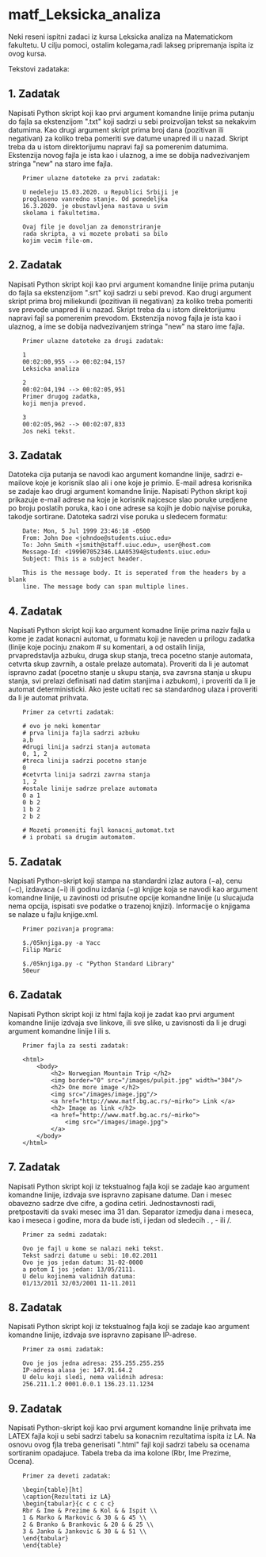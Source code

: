 # matf_Leksicka_analiza
Neki reseni ispitni zadaci iz kursa Leksicka analiza na Matematickom fakultetu. U cilju pomoci, ostalim kolegama,radi lakseg pripremanja ispita iz ovog kursa.


Tekstovi zadataka:

## 1. Zadatak
Napisati Python skript koji kao prvi argument komandne linije prima putanju do fajla sa ekstenzijom ".txt" koji sadrzi u sebi proizvoljan tekst sa nekakvim datumima. Kao drugi argument skript prima broj dana (pozitivan ili negativan) za koliko treba pomeriti sve datume unapred ili u nazad. Skript treba da u istom direktorijumu napravi fajl sa pomerenim datumima. Ekstenzija novog fajla je ista kao i ulaznog, a ime se dobija nadvezivanjem stringa "new" na staro ime fajla.

		Primer ulazne datoteke za prvi zadatak:

		U nedeleju 15.03.2020. u Republici Srbiji je 
		proglaseno vanredno stanje. Od ponedeljka
		16.3.2020. je obustavljena nastava u svim
		skolama i fakultetima.

		Ovaj file je dovoljan za demonstriranje
		rada skripta, a vi mozete probati sa bilo
		kojim vecim file-om.

## 2. Zadatak
Napisati Python skript koji kao prvi argument komandne linije prima putanju do fajla sa ekstenzijom ".srt" koji sadrzi u sebi prevod. Kao drugi argument skript prima broj miliekundi (pozitivan ili negativan) za koliko treba pomeriti sve prevode unapred ili u nazad.  Skript treba da u istom direktorijumu napravi fajl sa pomerenim prevodom. Ekstenzija novog fajla je ista kao i ulaznog, a ime se dobija nadvezivanjem stringa "new" na staro ime fajla.

		Primer ulazne datoteke za drugi zadatak:
        
		1
		00:02:00,955 --> 00:02:04,157
		Leksicka analiza
		
		2
		00:02:04,194 --> 00:02:05,951
		Primer drugog zadatka, 
		koji menja prevod.
        
		3
		00:02:05,962 --> 00:02:07,833
		Jos neki tekst.

## 3. Zadatak
Datoteka cija putanja se navodi kao argument komandne linije, sadrzi e-mailove koje je korisnik slao ali i one koje je primio. E-mail adresa korisnika se zadaje kao drugi argument komandne linije. Napisati Python skript koji prikazuje e-mail adrese na koje je korisnik najcesce slao poruke uredjene po broju poslatih poruka, kao i one adrese sa kojih je dobio najvise poruka, takodje sortirane. Datoteka sadrzi vise poruka u sledecem formatu:

		Date: Mon, 5 Jul 1999 23:46:18 -0500
		From: John Doe <johndoe@students.uiuc.edu>
		To: John Smith <jsmith@staff.uiuc.edu>, user@host.com
		Message-Id: <199907052346.LAA05394@students.uiuc.edu>
		Subject: This is a subject header.

		This is the message body. It is seperated from the headers by a blank
		line. The message body can span multiple lines.

## 4. Zadatak
Napisati Python skript koji kao argument komadne linije prima naziv fajla u kome je zadat konacni automat, u formatu koji je naveden u prilogu zadatka (linije koje pocinju znakom # su komentari, a od ostalih linija, prvapredstavlja azbuku, druga skup stanja, treca pocetno stanje automata, cetvrta skup zavrnih, a ostale prelaze automata). Proveriti da li je automat ispravno zadat (pocetno stanje u skupu stanja, sva zavrsna stanja u skupu stanja, svi prelazi definisati nad datim stanjima i azbukom), i proveriti da li je automat deterministicki. Ako jeste ucitati rec sa standardnog ulaza i proveriti da li je automat prihvata.

		Primer za cetvrti zadatak:

		# ovo je neki komentar
		# prva linija fajla sadrzi azbuku
		a,b
		#drugi linija sadrzi stanja automata
		0, 1, 2
		#treca linija sadrzi pocetno stanje
		0
		#cetvrta linija sadrzi zavrna stanja
		1, 2
		#ostale linije sadrze prelaze automata
		0 a 1
		0 b 2
		1 b 2
		2 b 2

		# Mozeti promeniti fajl konacni_automat.txt
		# i probati sa drugim automatom.

## 5. Zadatak
Napisati Python-skript koji stampa na standardni izlaz autora (−a), cenu (−c), izdavaca (−i) ili godinu izdanja (−g) knjige koja se navodi kao argument komandne linije, u zavinosti od prisutne opcije komandne linije (u slucajuda nema opcija, ispisati sve podatke o trazenoj knjizi). Informacije o knjigama se nalaze u fajlu knjige.xml.

		Primer pozivanja programa:
		
		$./05knjiga.py -a Yacc
		Filip Maric
		
		$./05knjiga.py -c "Python Standard Library"
		50eur

## 6. Zadatak
Napisati Python skript koji iz html fajla koji je zadat kao prvi argument komandne linije izdvaja sve linkove, ili sve slike, u zavisnosti da li je drugi argument komandne linije l ili s.

		Primer fajla za sesti zadatak:

		<html>
			<body>
				<h2> Norwegian Mountain Trip </h2>
				<img border="0" src="/images/pulpit.jpg" width="304"/>
				<h2> One more image </h2>
				<img src="/images/image.jpg"/>
				<a href="http://www.matf.bg.ac.rs/~mirko"> Link </a>
				<h2> Image as link </h2> 
				<a href="http://www.matf.bg.ac.rs/~mirko"> 
					<img src="/images/image.jpg">
				</a>
			</body>
		</html>

## 7. Zadatak
Napisati Python skript koji iz tekstualnog fajla koji se zadaje kao argument komandne linije, izdvaja sve ispravno zapisane datume. Dan i mesec obavezno sadrze dve cifre, a godina cetiri.  Jednostavnosti radi, pretpostaviti da svaki mesec ima 31 dan. Separator izmedju dana i meseca, kao i meseca i godine, mora da bude isti, i jedan od sledecih . , - ili /.

		Primer za sedmi zadatak:
		
		Ovo je fajl u kome se nalazi neki tekst.
		Tekst sadrzi datume u sebi: 10.02.2011
		Ovo je jos jedan datum: 31-02-0000
		a potom I jos jedan: 13/05/2111. 
		U delu kojinema validnih datuma:
		01/13/2011 32/03/2001 11-11.2011

## 8. Zadatak
Napisati Python skript koji iz tekstualnog fajla koji se zadaje kao argument komandne linije, izdvaja sve ispravno zapisane IP-adrese.

		Primer za osmi zadatak:
		
		Ovo je jos jedna adresa: 255.255.255.255
		IP-adresa alasa je: 147.91.64.2
		U delu koji sledi, nema validnih adresa:
		256.211.1.2 0001.0.0.1 136.23.11.1234

## 9. Zadatak
Napisati Python-skript koji kao prvi argument komandne linije prihvata ime LATEX fajla koji u sebi sadrzi tabelu sa konacnim rezultatima ispita iz LA. Na osnovu ovog fjla treba generisati ".html" fajl koji sadrzi tabelu sa ocenama sortiranim opadajuce. Tabela treba da ima kolone (Rbr, Ime Prezime, Ocena).

		Primer za deveti zadatak:

		\begin{table}[ht]
		\caption{Rezultati iz LA}
		\begin{tabular}{c c c c c}
		Rbr & Ime & Prezime & Kol & & Ispit \\
		1 & Marko & Markovic & 30 & & 45 \\
		2 & Branko & Brankovic & 20 & & 25 \\
		3 & Janko & Jankovic & 30 & & 51 \\
		\end{tabular}
		\end{table}


